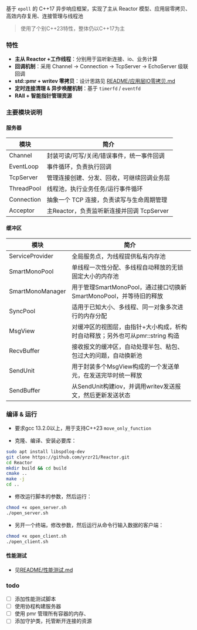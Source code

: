 
基于 `epoll` 的 C++17 异步响应框架，实现了主从 Reactor 模型、应用层零拷贝、高效内存复用、连接管理与线程池

>使用了个别C++23特性，整体仍以C++17为主
### 特性
- **主从 Reactor +工作线程**：分别用于监听新连接、io、业务计算
- **回调机制**：采用 Channel → Connection -> TcpServer -> EchoServer 级联回调
- **std::pmr + writev 零拷贝**：设计思路见 [README/应用层IO零拷贝.md](README/应用层IO零拷贝.md)
- **定时连接清理 & 异步唤醒机制**：基于 `timerfd` / `eventfd`
- **RAII + 智能指针管理资源**
### 主要模块说明
#### 服务器
| 模块         | 简介                            |
| ---------- | ----------------------------- |
| Channel    | 封装可读/可写/关闭/错误事件，统一事件回调        |
| EventLoop  | 事件循环，负责执行回调                   |
| TcpServer  | 管理连接创建、分发、回收，可继续回调业务层         |
| ThreadPool | 线程池，执行业务任务/运行事件循环             |
| Connection | 抽象一个 TCP 连接，负责读写与生命周期管理       |
| Acceptor   | 主Reactor，负责监听新连接并回调 TcpServer |
#### 缓冲区
| 模块               | 简介                                             |
| ---------------- | ---------------------------------------------- |
| ServiceProvider  | 全局服务点，为线程提供私有内存池                               |
| SmartMonoPool    | 单线程一次性分配、多线程自动释放的无锁固定大小的内存池                    |
| SmartMonoManager | 用于管理SmartMonoPool，通过接口切换新SmartMonoPool，并等待旧的释放 |
| SyncPool         | 适用于已知大小、多线程、同一对象多次进行的内存分配                      |
| MsgView          | 对缓冲区的视图层，由指针+大小构成，析构时自动释放；另外也可从pmr::string 构造  |
| RecvBuffer       | 接收报文的缓冲区，自动处理半包、粘包、包过大的问题，自动换新池                |
| SendUnit         | 用于封装多个MsgView构成的一个发送单元，在发送完毕时统一释放              |
| SendBuffer       | 从SendUnit构建iov，并调用writev发送报文，然后更新发送状态          |
### 编译 & 运行
- 要求gcc 13.2.0以上，用于支持C++23 `move_only_function`

- 克隆、编译、安装必要库：
```bash
sudo apt install libspdlog-dev
git clone https://github.com/yrzr21/Reactor.git
cd Reactor
mkdir build && cd build
cmake ..
make -j
cd ..
```

- 修改运行脚本的参数，然后运行：
```bash
chmod +x open_server.sh 
./open_server.sh 
```
- 另开一个终端，修改参数，然后运行从命令行输入数据的客户端：
```bash
chmod +x open_client.sh 
./open_client.sh 
```
#### 性能测试
- 见[README/性能测试.md](README/性能测试.md)
### todo
- [ ] 添加性能测试脚本
- [ ] 使用协程构建服务器
- [ ] 使用 pmr 管理所有容器的内存、
- [ ] 添加守护类，托管断开连接的资源
